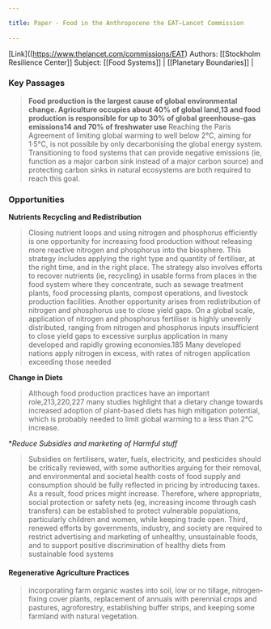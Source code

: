```yaml
---
title: Paper - Food in the Anthropocene the EAT–Lancet Commission 
---
```

[Link]((https://www.thelancet.com/commissions/EAT)
Authors:  [[Stockholm Resilience Center]]
Subject: [[Food Systems]] | [[Planetary Boundaries]] |

### Key Passages
> **Food production is the largest cause of global  environmental change. Agriculture occupies about 40% of global land,13 and food production is responsible for up to 30% of global greenhouse-gas emissions14 and 70% of freshwater use** 
> Reaching the Paris Agreement of limiting global warming to well below 2°C, aiming for 1·5°C, is not possible by only decarbonising the global energy system. Transitioning to food systems that can provide negative emissions (ie, function as a major carbon sink instead of a major carbon source) and protecting carbon sinks in natural ecosystems are both required to reach this goal.

### Opportunities
**Nutrients Recycling and Redistribution**
> Closing nutrient loops and using nitrogen and phosphorus efficiently is one opportunity for increasing food production without releasing more reactive nitrogen and phosphorus into the biosphere. This strategy includes applying the right type and quantity of fertiliser, at the right time, and in the right place. The strategy also involves efforts to recover nutrients (ie, recycling) in usable forms from places in the food system where they concentrate, such as sewage treatment plants, food processing plants, compost operations, and livestock production facilities.
> Another opportunity arises from redistribution of nitrogen and phosphorus use to close yield gaps. On a global scale, application of nitrogen and phosphorus fertiliser is highly unevenly distributed, ranging from nitrogen and phosphorus inputs insufficient to close yield gaps to excessive surplus application in many developed and rapidly growing economies.185 Many developed nations apply nitrogen in excess, with rates of nitrogen application exceeding those needed

**Change in Diets**
> Although food production practices have an important role,213,220,227 many studies highlight that a dietary change towards increased adoption of plant-based diets has high mitigation potential, which is probably needed to limit global warming to a less than 2°C increase.

**Reduce Subsidies and marketing of Harmful stuff*
> Subsidies on fertilisers, water, fuels, electricity, and pesticides should be critically reviewed, with some authorities arguing for their removal, and environmental and societal health costs of food supply and consumption should be fully reflected in pricing by introducing taxes. As a result, food prices might increase. Therefore, where appropriate, social protection or safety nets (eg, increasing income through cash transfers) can be established to protect vulnerable populations, particularly children and women, while keeping trade open.
> Third, renewed efforts by governments, industry, and society are required to restrict advertising and marketing of unhealthy, unsustainable foods, and to support positive discrimination of healthy diets from sustainable food systems

#### Regenerative Agriculture Practices
>  incorporating farm organic wastes into soil, low or no tillage, nitrogen-fixing cover plants, replacement of annuals with perennial crops and pastures, agroforestry, establishing buffer strips, and keeping some farmland with natural vegetation.
